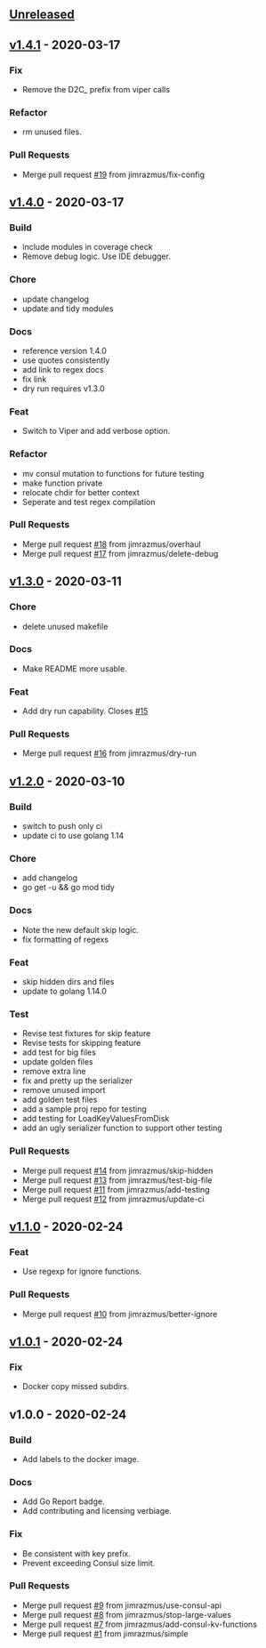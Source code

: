 <a name="unreleased"></a>
## [Unreleased]


<a name="v1.4.1"></a>
## [v1.4.1] - 2020-03-17
### Fix
- Remove the D2C_ prefix from viper calls

### Refactor
- rm unused files.

### Pull Requests
- Merge pull request [#19](https://github.com/jimrazmus/dir2consul/issues/19) from jimrazmus/fix-config


<a name="v1.4.0"></a>
## [v1.4.0] - 2020-03-17
### Build
- include modules in coverage check
- Remove debug logic. Use IDE debugger.

### Chore
- update changelog
- update and tidy modules

### Docs
- reference version 1.4.0
- use quotes consistently
- add link to regex docs
- fix link
- dry run requires v1.3.0

### Feat
- Switch to Viper and add verbose option.

### Refactor
- mv consul mutation to functions for future testing
- make function private
- relocate chdir for better context
- Seperate and test regex compilation

### Pull Requests
- Merge pull request [#18](https://github.com/jimrazmus/dir2consul/issues/18) from jimrazmus/overhaul
- Merge pull request [#17](https://github.com/jimrazmus/dir2consul/issues/17) from jimrazmus/delete-debug


<a name="v1.3.0"></a>
## [v1.3.0] - 2020-03-11
### Chore
- delete unused makefile

### Docs
- Make README more usable.

### Feat
- Add dry run capability. Closes [#15](https://github.com/jimrazmus/dir2consul/issues/15)

### Pull Requests
- Merge pull request [#16](https://github.com/jimrazmus/dir2consul/issues/16) from jimrazmus/dry-run


<a name="v1.2.0"></a>
## [v1.2.0] - 2020-03-10
### Build
- switch to push only ci
- update ci to use golang 1.14

### Chore
- add changelog
- go get -u && go mod tidy

### Docs
- Note the new default skip logic.
- fix formatting of regexs

### Feat
- skip hidden dirs and files
- update to golang 1.14.0

### Test
- Revise test fixtures for skip feature
- Revise tests for skipping feature
- add test for big files
- update golden files
- remove extra line
- fix and pretty up the serializer
- remove unused import
- add golden test files
- add a sample proj repo for testing
- add testing for LoadKeyValuesFromDisk
- add an ugly serializer function to support other testing

### Pull Requests
- Merge pull request [#14](https://github.com/jimrazmus/dir2consul/issues/14) from jimrazmus/skip-hidden
- Merge pull request [#13](https://github.com/jimrazmus/dir2consul/issues/13) from jimrazmus/test-big-file
- Merge pull request [#11](https://github.com/jimrazmus/dir2consul/issues/11) from jimrazmus/add-testing
- Merge pull request [#12](https://github.com/jimrazmus/dir2consul/issues/12) from jimrazmus/update-ci


<a name="v1.1.0"></a>
## [v1.1.0] - 2020-02-24
### Feat
- Use regexp for ignore functions.

### Pull Requests
- Merge pull request [#10](https://github.com/jimrazmus/dir2consul/issues/10) from jimrazmus/better-ignore


<a name="v1.0.1"></a>
## [v1.0.1] - 2020-02-24
### Fix
- Docker copy missed subdirs.


<a name="v1.0.0"></a>
## v1.0.0 - 2020-02-24
### Build
- Add labels to the docker image.

### Docs
- Add Go Report badge.
- Add contributing and licensing verbiage.

### Fix
- Be consistent with key prefix.
- Prevent exceeding Consul size limit.

### Pull Requests
- Merge pull request [#9](https://github.com/jimrazmus/dir2consul/issues/9) from jimrazmus/use-consul-api
- Merge pull request [#8](https://github.com/jimrazmus/dir2consul/issues/8) from jimrazmus/stop-large-values
- Merge pull request [#7](https://github.com/jimrazmus/dir2consul/issues/7) from jimrazmus/add-consul-kv-functions
- Merge pull request [#1](https://github.com/jimrazmus/dir2consul/issues/1) from jimrazmus/simple


[Unreleased]: https://github.com/jimrazmus/dir2consul/compare/v1.4.1...HEAD
[v1.4.1]: https://github.com/jimrazmus/dir2consul/compare/v1.4.0...v1.4.1
[v1.4.0]: https://github.com/jimrazmus/dir2consul/compare/v1.3.0...v1.4.0
[v1.3.0]: https://github.com/jimrazmus/dir2consul/compare/v1.2.0...v1.3.0
[v1.2.0]: https://github.com/jimrazmus/dir2consul/compare/v1.1.0...v1.2.0
[v1.1.0]: https://github.com/jimrazmus/dir2consul/compare/v1.0.1...v1.1.0
[v1.0.1]: https://github.com/jimrazmus/dir2consul/compare/v1.0.0...v1.0.1
